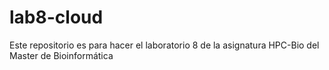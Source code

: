 # lab8-cloud
Este repositorio es para hacer el laboratorio 8 de la asignatura HPC-Bio del Master de Bioinformática
